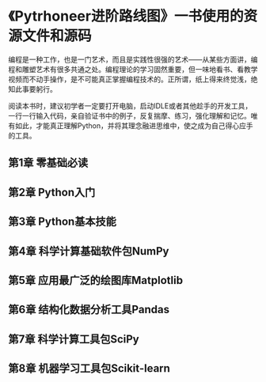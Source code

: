 # 《Pytrhoneer进阶路线图》一书使用的资源文件和源码

编程是一种工作，也是一门艺术，而且是实践性很强的艺术——从某些方面讲，编程和雕塑艺术有很多共通之处。编程理论的学习固然重要，但一味地看书、看教学视频而不动手操作，是不可能真正掌握编程技术的。正所谓，纸上得来终觉浅，绝知此事要躬行。

阅读本书时，建议初学者一定要打开电脑，启动IDLE或者其他趁手的开发工具，一行一行输入代码，亲自验证书中的例子，反复揣摩、练习，强化理解和记忆。唯有如此，才能真正理解Python，并将其理念融进思维中，使之成为自己得心应手的工具。

## 第1章 零基础必读


## 第2章 Python入门


## 第3章 Python基本技能


## 第4章 科学计算基础软件包NumPy


## 第5章 应用最广泛的绘图库Matplotlib


## 第6章 结构化数据分析工具Pandas


## 第7章 科学计算工具包SciPy


## 第8章 机器学习工具包Scikit-learn
